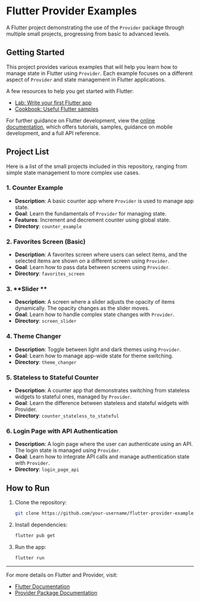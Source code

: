 
# Flutter Provider Examples

A Flutter project demonstrating the use of the `Provider` package through multiple small projects, progressing from basic to advanced levels.

## Getting Started

This project provides various examples that will help you learn how to manage state in Flutter using `Provider`. Each example focuses on a different aspect of `Provider` and state management in Flutter applications.

A few resources to help you get started with Flutter:

- [Lab: Write your first Flutter app](https://docs.flutter.dev/get-started/codelab)
- [Cookbook: Useful Flutter samples](https://docs.flutter.dev/cookbook)

For further guidance on Flutter development, view the
[online documentation](https://docs.flutter.dev/), which offers tutorials, samples, guidance on mobile development, and a full API reference.

## Project List

Here is a list of the small projects included in this repository, ranging from simple state management to more complex use cases.

### 1. **Counter Example**
   - **Description**: A basic counter app where `Provider` is used to manage app state.
   - **Goal**: Learn the fundamentals of `Provider` for managing state.
   - **Features**: Increment and decrement counter using global state.
   - **Directory**: `counter_example`

### 2. **Favorites Screen (Basic)**
   - **Description**: A favorites screen where users can select items, and the selected items are shown on a different screen using `Provider`.
   - **Goal**: Learn how to pass data between screens using `Provider`.
   - **Directory**: `favorites_screen`

### 3. **Slider **
   - **Description**: A screen where a slider adjusts the opacity of items dynamically. The opacity changes as the slider moves.
   - **Goal**: Learn how to handle complex state changes with `Provider`.
   - **Directory**: `screen_slider`

### 4. **Theme Changer**
   - **Description**: Toggle between light and dark themes using `Provider`.
   - **Goal**: Learn how to manage app-wide state for theme switching.
   - **Directory**: `theme_changer`

### 5. **Stateless to Stateful Counter**
   - **Description**: A counter app that demonstrates switching from stateless widgets to stateful ones, managed by `Provider`.
   - **Goal**: Learn the difference between stateless and stateful widgets with Provider.
   - **Directory**: `counter_stateless_to_stateful`

### 6. **Login Page with API Authentication**
   - **Description**: A login page where the user can authenticate using an API. The login state is managed using `Provider`.
   - **Goal**: Learn how to integrate API calls and manage authentication state with `Provider`.
   - **Directory**: `login_page_api`

## How to Run

1. Clone the repository:

    ```bash
    git clone https://github.com/your-username/flutter-provider-examples.git
    ```

2. Install dependencies:

    ```bash
    flutter pub get
    ```

3. Run the app:

    ```bash
    flutter run
    ```

---

For more details on Flutter and Provider, visit:

- [Flutter Documentation](https://docs.flutter.dev/)
- [Provider Package Documentation](https://pub.dev/packages/provider)

